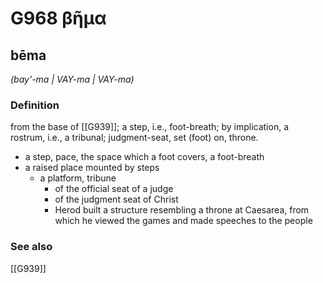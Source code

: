 # G968 βῆμα

## bēma

_(bay'-ma | VAY-ma | VAY-ma)_

### Definition

from the base of [[G939]]; a step, i.e., foot-breath; by implication, a rostrum, i.e., a tribunal; judgment-seat, set (foot) on, throne.

- a step, pace, the space which a foot covers, a foot-breath
- a raised place mounted by steps
  - a platform, tribune
    - of the official seat of a judge
    - of the judgment seat of Christ
    - Herod built a structure resembling a throne at Caesarea, from which he viewed the games and made speeches to the people

### See also

[[G939]]

